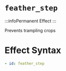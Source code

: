 # `feather_step`
:::infoPermanent Effect
:::

Prevents trampling crops

# Effect Syntax
```yaml
- id: feather_step
```